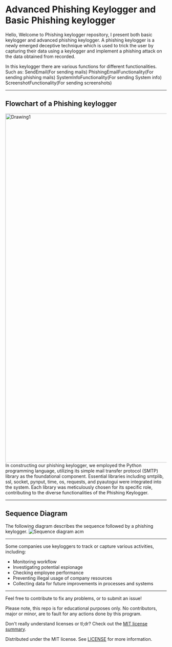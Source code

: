 # Advanced Phishing Keylogger and Basic Phishing keylogger

Hello, Welcome to Phishing keylogger repository, I present both basic keylogger and advanced phishing keylogger. A phishing keylogger is a newly emerged deceptive technique which is used to trick the user by capturing their data using a keylogger and implement a phishing attack on the data obtained from recorded. 

In this keylogger there are various functions for different functionalities. Such as:
SendEmail(For sending mails)
PhishingEmailFunctionality(For sending phishing mails)
SystemInfoFunctionality(For sending System info)
ScreenshotFunctionality(For sending screenshots)

---
## Flowchart of a Phishing keylogger
<img width="1087" alt="Drawing1" src="https://github.com/Subhashnara/Phishing-Keylogger/assets/144918001/5bd42fee-0e25-4643-be15-b9529b5b7dd3">
In constructing our phishing keylogger, we employed the Python programming language, utilizing its simple mail transfer protocol (SMTP) library as the foundational component. Essential libraries including smtplib, ssl, socket, pynput, time, os, requests, and pyautogui were integrated into the system. Each library was meticulously chosen for its specific role, contributing to the diverse functionalities of the Phishing Keylogger.

---
## Sequence Diagram
The following diagram describes the sequence followed by a phishing keylogger.
![Sequence diagram acm](https://github.com/Subhashnara/Phishing-Keylogger/assets/144918001/b3322bca-62f5-4e3d-a2e1-4c4799303c24)


---
Some companies use keyloggers to track or capture various activities, including: 
- Monitoring workflow
- Investigating potential espionage
- Checking employee performance
- Preventing illegal usage of company resources
- Collecting data for future improvements in processes and systems


---

Feel free to contribute to fix any problems, or to submit an issue!

Please note, this repo is for educational purposes only. No contributors, major or minor, are to fault for any actions done by this program.

Don't really understand licenses or tl;dr? Check out the [MIT license summary](https://tldrlegal.com/license/mit-license).

Distributed under the MIT license. See [LICENSE](https://github.com/Subhashnara/Phishing-Keylogger/blob/main/LICENSE.txt) for more information.
